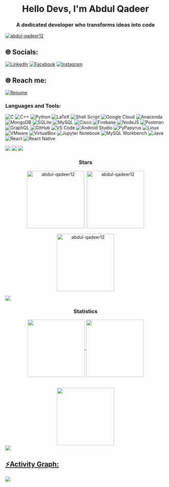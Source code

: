<h1 align="center">Hello Devs, I'm Abdul Qadeer</h1> 
<h3 align="center">A dedicated developer who transforms ideas into code</h3>

<p align="left"> <a href="https://github.com/ryo-ma/github-profile-trophy"><img src="https://github-profile-trophy.vercel.app/?username=abdul-qadeer12&theme=onestar" alt="abdul-qadeer12" /></a> </p>


## 🌐 Socials:
[![LinkedIn](https://img.shields.io/badge/LinkedIn-%230077B5.svg?style=flat&logo=linkedin&logoColor=white)](https://www.linkedin.com/in/abdul-qadeer-1r521r/)
[![Facebook](https://img.shields.io/badge/Facebook-%231877F2.svg?style=flat&logo=facebook&logoColor=white)](https://www.facebook.com/profile.php?id=100078016295396)
[![Instagram](https://img.shields.io/badge/Instagram-%23E4405F.svg?style=flat&logo=instagram&logoColor=white)](https://www.instagram.com/aq_00019/)

## 🌐 Reach me:

[![Resume](https://img.shields.io/badge/CV%2FResume-blue.svg?style=flat&logo=adobe-acrobat-reader&logoColor=white)](https://drive.google.com/drive/folders/1L8ALkU0KmFHfcisfXB5VFmM-wMUBGx0j?usp=sharing)


<h3 align="left">Languages and Tools:</h3>

![C](https://img.shields.io/badge/c-%2300599C.svg?style=for-the-badge&logo=c&logoColor=white)
![C++](https://img.shields.io/badge/c++-%2300599C.svg?style=for-the-badge&logo=c%2B%2B&logoColor=white)
![Python](https://img.shields.io/badge/python-3670A0?style=for-the-badge&logo=python&logoColor=ffdd54)
![LaTeX](https://img.shields.io/badge/latex-%23008080.svg?style=for-the-badge&logo=latex&logoColor=white)
![Shell Script](https://img.shields.io/badge/shell_script-%23121011.svg?style=for-the-badge&logo=gnu-bash&logoColor=white)
![Google Cloud](https://img.shields.io/badge/GoogleCloud-%234285F4.svg?style=for-the-badge&logo=google-cloud&logoColor=white)
![Anaconda](https://img.shields.io/badge/anaconda-%2344A833.svg?style=for-the-badge&logo=anaconda&logoColor=white)
![MongoDB](https://img.shields.io/badge/MongoDB-%234ea94b.svg?style=for-the-badge&logo=mongodb&logoColor=white)
![SQLite](https://img.shields.io/badge/sqlite-%2307405e.svg?style=for-the-badge&logo=sqlite&logoColor=white)
![MySQL](https://img.shields.io/badge/mysql-%2300000f.svg?style=for-the-badge&logo=mysql&logoColor=white)
![Cisco](https://img.shields.io/badge/cisco-%2304989C.svg?style=for-the-badge&logo=cisco&logoColor=white)
![Firebase](https://img.shields.io/badge/firebase-%23039BE5.svg?style=for-the-badge&logo=firebase)
![NodeJS](https://img.shields.io/badge/node.js-6DA55F?style=for-the-badge&logo=node.js&logoColor=white)
![Postman](https://img.shields.io/badge/Postman-FF6C37?style=for-the-badge&logo=postman&logoColor=white)
![GraphQL](https://img.shields.io/badge/graphql-E10098?style=for-the-badge&logo=graphql&logoColor=white)
![GitHub](https://img.shields.io/badge/github-%23121011.svg?style=for-the-badge&logo=github&logoColor=white)
![VS Code](https://img.shields.io/badge/Visual%20Studio%20Code-007ACC?style=for-the-badge&logo=visual-studio-code&logoColor=white)
![Android Studio](https://img.shields.io/badge/Android%20Studio-3DDC84?style=for-the-badge&logo=android-studio&logoColor=white)
![PyPapyrus](https://img.shields.io/badge/PyPapyrus-%23121011.svg?style=for-the-badge)
![Linux](https://img.shields.io/badge/linux-%23121011.svg?style=for-the-badge&logo=linux&logoColor=white)
![VMware](https://img.shields.io/badge/VMware-%23121011.svg?style=for-the-badge&logo=vmware&logoColor=white)
![VirtualBox](https://img.shields.io/badge/VirtualBox-%23121011.svg?style=for-the-badge&logo=virtualbox&logoColor=white)
![Jupyter Notebook](https://img.shields.io/badge/Jupyter-Notebook-%23FA0F00.svg?style=for-the-badge&logo=jupyter&logoColor=white)
![MySQL Workbench](https://img.shields.io/badge/MySQL%20Workbench-4479A1?style=for-the-badge&logo=mysql&logoColor=white)
![Java](https://img.shields.io/badge/java-%23F7DF1C.svg?style=for-the-badge&logo=java&logoColor=white)
![React](https://img.shields.io/badge/React-%2361DAFB.svg?style=for-the-badge&logo=react&logoColor=white)
![React Native](https://img.shields.io/badge/React%20Native-%2320232A.svg?style=for-the-badge&logo=react&logoColor=white)


<div> <a href="https://github.com/abdul-qadeer12" target="_blank"><img src="https://img.shields.io/badge/GitHub-100000?style=for-the-badge&logo=github&logoColor=white" target="_blank"></a>
<a href = "mailto:abdulqadeermaarif@gmail.com"><img src="https://img.shields.io/badge/-Gmail-%23333?style=for-the-badge&logo=gmail&logoColor=white" target="_blank"></a>

<img src="https://user-images.githubusercontent.com/73097560/115834477-dbab4500-a447-11eb-908a-139a6edaec5c.gif">
<h3 align="center">Stars</h3>
<div align="center">
<span align="center" ><img align="center" height="180em" src="https://github-readme-stats.vercel.app/api/top-langs/?username=abdul-qadeer12&layout=compact&theme=tokyonight" alt=abdul-qadeer12 />
</span>
<span align="center" >&nbsp;<img align="center" height="180em" src="https://github-readme-stats.vercel.app/api?username=abdul-qadeer12&show_icons=true&locale=en&theme=tokyonight" alt="abdul-qadeer12" /></span>
<br/>
<br/>
<span align="center" ><img align="center" height="180em" src="https://github-readme-streak-stats.herokuapp.com/?user=abdul-qadeer12&theme=tokyonight" alt="abdul-qadeer12" /></span>
</div>

<img src="https://user-images.githubusercontent.com/73097560/115834477-dbab4500-a447-11eb-908a-139a6edaec5c.gif"><h3 align="center">Statistics</h3>
<div align="center">
<a href="https://github.com/abdul-qadeer12">
<img align="center" src="http://github-profile-summary-cards.vercel.app/api/cards/stats?username=abdul-qadeer12&theme=aura" height="180em" />
<img align="center" src="http://github-profile-summary-cards.vercel.app/api/cards/productive-time?username=abdul-qadeer12&theme=tokyonight" height="180em" />
<br/>
<br/>
<br/>
<img align="center" src="http://github-profile-summary-cards.vercel.app/api/cards/profile-details?username=abdul-qadeer12&theme=tokyonight" height="180em" />
</div>
<img src="https://user-images.githubusercontent.com/73097560/115834477-dbab4500-a447-11eb-908a-139a6edaec5c.gif"><h2 align="left">⚡Activity Graph:</h2>
<img align="center" src="https://github-readme-activity-graph.vercel.app/graph?username=abdul-qadeer12&theme=github-dark"/>
